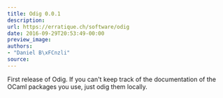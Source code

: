 ```yaml
---
title: Odig 0.0.1
description:
url: https://erratique.ch/software/odig
date: 2016-09-29T20:53:49-00:00
preview_image:
authors:
- "Daniel B\xFCnzli"
source:
---
```


<p>First release of Odig. If you can't keep track of the documentation of the OCaml packages you use, just odig them locally.</p>
